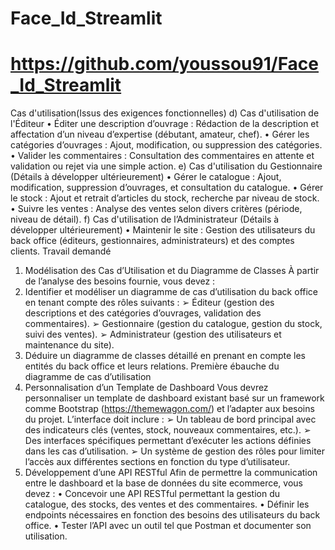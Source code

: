 # Face_Id_Streamlit
# https://github.com/youssou91/Face_Id_Streamlit

Cas d'utilisation(Issus des exigences fonctionnelles)
d) Cas d'utilisation de l'Éditeur
• Éditer une description d’ouvrage : Rédaction de la description et affectation d’un
niveau d’expertise (débutant, amateur, chef).
• Gérer les catégories d’ouvrages : Ajout, modification, ou suppression des
catégories.
• Valider les commentaires : Consultation des commentaires en attente et validation
ou rejet via une simple action.
e) Cas d'utilisation du Gestionnaire
(Détails à développer ultérieurement)
• Gérer le catalogue : Ajout, modification, suppression d’ouvrages, et consultation du
catalogue.
• Gérer le stock : Ajout et retrait d’articles du stock, recherche par niveau de stock.
• Suivre les ventes : Analyse des ventes selon divers critères (période, niveau de
détail).
f) Cas d'utilisation de l’Administrateur
(Détails à développer ultérieurement)
• Maintenir le site : Gestion des utilisateurs du back office (éditeurs, gestionnaires,
administrateurs) et des comptes clients.
Travail demandé
1. Modélisation des Cas d’Utilisation et du Diagramme de Classes
À partir de l’analyse des besoins fournie, vous devez :
1. Identifier et modéliser un diagramme de cas d’utilisation du back office en tenant
compte des rôles suivants :
➢ Éditeur (gestion des descriptions et des catégories d’ouvrages, validation des
commentaires).
➢ Gestionnaire (gestion du catalogue, gestion du stock, suivi des ventes).
➢ Administrateur (gestion des utilisateurs et maintenance du site).
2. Déduire un diagramme de classes détaillé en prenant en compte les entités du back
office et leurs relations.
Première ébauche du diagramme de cas d’utilisation
2. Personnalisation d’un Template de Dashboard
Vous devrez personnaliser un template de dashboard existant basé sur un framework
comme Bootstrap (https://themewagon.com/) et l’adapter aux besoins du projet.
L’interface doit inclure :
➢ Un tableau de bord principal avec des indicateurs clés (ventes, stock, nouveaux
commentaires, etc.).
➢ Des interfaces spécifiques permettant d’exécuter les actions définies dans les cas
d’utilisation.
➢ Un système de gestion des rôles pour limiter l’accès aux différentes sections en
fonction du type d’utilisateur.
3. Développement d’une API RESTful
Afin de permettre la communication entre le dashboard et la base de données du site ecommerce, vous devez :
• Concevoir une API RESTful permettant la gestion du catalogue, des stocks, des
ventes et des commentaires.
• Définir les endpoints nécessaires en fonction des besoins des utilisateurs du back
office.
• Tester l’API avec un outil tel que Postman et documenter son utilisation.